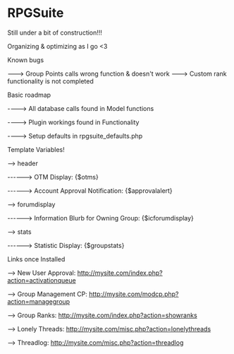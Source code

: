 # RPGSuite

Still under a bit of construction!!!

Organizing & optimizing as I go <3

Known bugs

---> Group Points calls wrong function & doesn't work
---> Custom rank functionality is not completed


Basic roadmap

----> All database calls found in Model functions

----> Plugin workings found in Functionality

----> Setup defaults in rpgsuite_defaults.php


Template Variables!

--> header

------> OTM Display: {$otms}

------> Account Approval Notification: {$approvalalert}

--> forumdisplay

------> Information Blurb for Owning Group: {$icforumdisplay}

--> stats

------> Statistic Display: {$groupstats}


Links once Installed

--> New User Approval: http://mysite.com/index.php?action=activationqueue

--> Group Management CP: http://mysite.com/modcp.php?action=managegroup

--> Group Ranks: http://mysite.com/index.php?action=showranks

--> Lonely Threads: http://mysite.com/misc.php?action=lonelythreads

--> Threadlog: http://mysite.com/misc.php?action=threadlog
